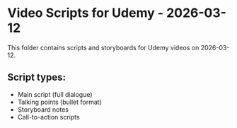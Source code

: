 # Video Scripts for Udemy - 2026-03-12

This folder contains scripts and storyboards for Udemy videos on 2026-03-12.

## Script types:
- Main script (full dialogue)
- Talking points (bullet format)
- Storyboard notes
- Call-to-action scripts
